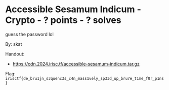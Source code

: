 # Accessible Sesamum Indicum - Crypto - ? points - ? solves

guess the password lol

By: skat

Handout:
- https://cdn.2024.irisc.tf/accessible-sesamum-indicum.tar.gz

Flag: `irisctf{de_bru1jn_s3quenc3s_c4n_mass1vely_sp33d_up_bru7e_t1me_f0r_p1ns}`

